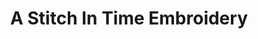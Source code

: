 ---
title: "A Stitch In Time Embroidery"
url: /mineola/a-stitch-in-time-embroidery/
shop: Schneiderei
---